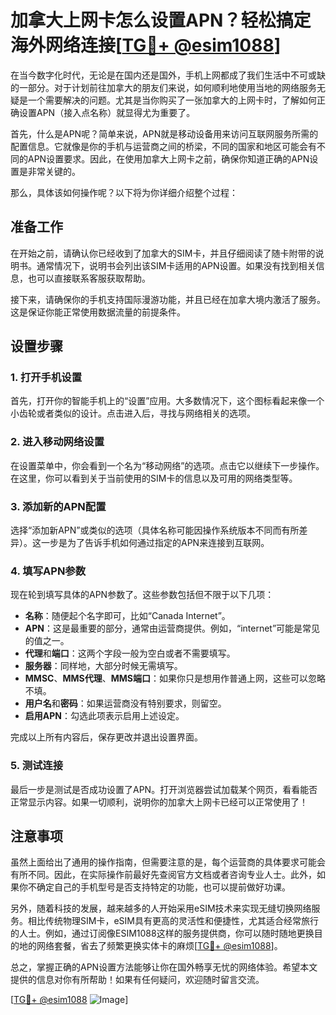 # 加拿大上网卡怎么设置APN？轻松搞定海外网络连接[[TG💪+ @esim1088](https://t.me/s/esim1088)]

在当今数字化时代，无论是在国内还是国外，手机上网都成了我们生活中不可或缺的一部分。对于计划前往加拿大的朋友们来说，如何顺利地使用当地的网络服务无疑是一个需要解决的问题。尤其是当你购买了一张加拿大的上网卡时，了解如何正确设置APN（接入点名称）就显得尤为重要了。

首先，什么是APN呢？简单来说，APN就是移动设备用来访问互联网服务所需的配置信息。它就像是你的手机与运营商之间的桥梁，不同的国家和地区可能会有不同的APN设置要求。因此，在使用加拿大上网卡之前，确保你知道正确的APN设置是非常关键的。

那么，具体该如何操作呢？以下将为你详细介绍整个过程：

## 准备工作

在开始之前，请确认你已经收到了加拿大的SIM卡，并且仔细阅读了随卡附带的说明书。通常情况下，说明书会列出该SIM卡适用的APN设置。如果没有找到相关信息，也可以直接联系客服获取帮助。

接下来，请确保你的手机支持国际漫游功能，并且已经在加拿大境内激活了服务。这是保证你能正常使用数据流量的前提条件。

## 设置步骤

### 1. 打开手机设置

首先，打开你的智能手机上的“设置”应用。大多数情况下，这个图标看起来像一个小齿轮或者类似的设计。点击进入后，寻找与网络相关的选项。

### 2. 进入移动网络设置

在设置菜单中，你会看到一个名为“移动网络”的选项。点击它以继续下一步操作。在这里，你可以看到关于当前使用的SIM卡的信息以及可用的网络类型等。

### 3. 添加新的APN配置

选择“添加新APN”或类似的选项（具体名称可能因操作系统版本不同而有所差异）。这一步是为了告诉手机如何通过指定的APN来连接到互联网。

### 4. 填写APN参数

现在轮到填写具体的APN参数了。这些参数包括但不限于以下几项：
- **名称**：随便起个名字即可，比如“Canada Internet”。
- **APN**：这是最重要的部分，通常由运营商提供。例如，“internet”可能是常见的值之一。
- **代理**和**端口**：这两个字段一般为空白或者不需要填写。
- **服务器**：同样地，大部分时候无需填写。
- **MMSC**、**MMS代理**、**MMS端口**：如果你只是想用作普通上网，这些可以忽略不填。
- **用户名**和**密码**：如果运营商没有特别要求，则留空。
- **启用APN**：勾选此项表示启用上述设定。

完成以上所有内容后，保存更改并退出设置界面。

### 5. 测试连接

最后一步是测试是否成功设置了APN。打开浏览器尝试加载某个网页，看看能否正常显示内容。如果一切顺利，说明你的加拿大上网卡已经可以正常使用了！

## 注意事项

虽然上面给出了通用的操作指南，但需要注意的是，每个运营商的具体要求可能会有所不同。因此，在实际操作前最好先查阅官方文档或者咨询专业人士。此外，如果你不确定自己的手机型号是否支持特定的功能，也可以提前做好功课。

另外，随着科技的发展，越来越多的人开始采用eSIM技术来实现无缝切换网络服务。相比传统物理SIM卡，eSIM具有更高的灵活性和便捷性，尤其适合经常旅行的人士。例如，通过订阅像ESIM1088这样的服务提供商，你可以随时随地更换目的地的网络套餐，省去了频繁更换实体卡的麻烦[[TG💪+ @esim1088](https://t.me/s/esim1088)]。

总之，掌握正确的APN设置方法能够让你在国外畅享无忧的网络体验。希望本文提供的信息对你有所帮助！如果有任何疑问，欢迎随时留言交流。

[[TG💪+ @esim1088](https://t.me/s/esim1088) ![Image](https://i.postimg.cc/4NQfJmqS/Snipaste-2025-05-13-00-14-12.png)]